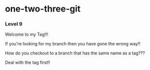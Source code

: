 one-two-three-git
=================

### Level 9

Welcome to my Tag!!!

If you're looking for my branch then you have gone the wrong way!!

How do you checkout to a branch that has the same name as a tag???

Deal with the tag first!!

